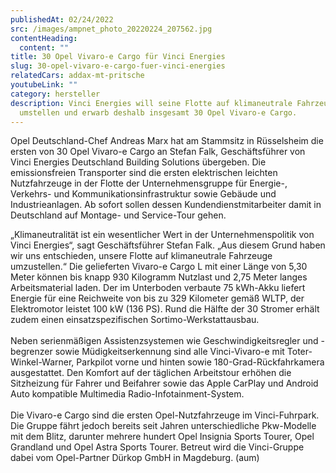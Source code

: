 ```yaml
---
publishedAt: 02/24/2022
src: /images/ampnet_photo_20220224_207562.jpg
contentHeading:
  content: ""
title: 30 Opel Vivaro-e Cargo für Vinci Energies
slug: 30-opel-vivaro-e-cargo-fuer-vinci-energies
relatedCars: addax-mt-pritsche
youtubeLink: ""
category: hersteller
description: Vinci Energies will seine Flotte auf klimaneutrale Fahrzeuge
  umstellen und erwarb deshalb insgesamt 30 Opel Vivaro-e Cargo.
---
```

Opel Deutschland-Chef Andreas Marx hat am Stammsitz in Rüsselsheim die ersten von 30 Opel Vivaro-e Cargo an Stefan Falk, Geschäftsführer von Vinci Energies Deutschland Building Solutions übergeben. Die emissionsfreien Transporter sind die ersten elektrischen leichten Nutzfahrzeuge in der Flotte der Unternehmensgruppe für Energie-, Verkehrs- und Kommunikationsinfrastruktur sowie Gebäude und Industrieanlagen. Ab sofort sollen dessen Kundendienstmitarbeiter damit in Deutschland auf Montage- und Service-Tour gehen.

„Klimaneutralität ist ein wesentlicher Wert in der Unternehmenspolitik von Vinci Energies“, sagt Geschäftsführer Stefan Falk. „Aus diesem Grund haben wir uns entschieden, unsere Flotte auf klimaneutrale Fahrzeuge umzustellen.“ Die gelieferten Vivaro-e Cargo L mit einer Länge von 5,30 Meter können bis knapp 930 Kilogramm Nutzlast und 2,75 Meter langes Arbeitsmaterial laden. Der im Unterboden verbaute 75 kWh-Akku liefert Energie für eine Reichweite von bis zu 329 Kilometer gemäß WLTP, der Elektromotor leistet 100 kW (136 PS). Rund die Hälfte der 30 Stromer erhält zudem einen einsatzspezifischen Sortimo-Werkstattausbau.\
\
Neben serienmäßigen Assistenzsystemen wie Geschwindigkeitsregler und -begrenzer sowie Müdigkeitserkennung sind alle Vinci-Vivaro-e mit Toter-Winkel-Warner, Parkpilot vorne und hinten sowie 180-Grad-Rückfahrkamera ausgestattet. Den Komfort auf der täglichen Arbeitstour erhöhen die Sitzheizung für Fahrer und Beifahrer sowie das Apple CarPlay und Android Auto kompatible Multimedia Radio-Infotainment-System.\
\
Die Vivaro-e Cargo sind die ersten Opel-Nutzfahrzeuge im Vinci-Fuhrpark. Die Gruppe fährt jedoch bereits seit Jahren unterschiedliche Pkw-Modelle mit dem Blitz, darunter mehrere hundert Opel Insignia Sports Tourer, Opel Grandland und Opel Astra Sports Tourer. Betreut wird die Vinci-Gruppe dabei vom Opel-Partner Dürkop GmbH in Magdeburg. (aum)